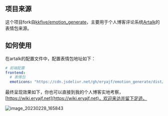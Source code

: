 ## 项目来源

这个项目fork自[kkfive/emotion_generate](https://github.com/kkfive/emotion_generate)，主要用于个人博客评论系统[Artalk](https://github.com/ArtalkJS/Artalk)的表情包来源。


## 如何使用

在artalk的配置文件中，配置表情包地址如下：

```yaml
# 前端配置
frontend:
  # 表情包
  emoticons: "https://cdn.jsdelivr.net/gh/eryajf/emotion_generate/dist/artalk.json"
```


最终呈现效果如下，你也可以直接到我的个人博客实地考察，[https://wiki.eryajf.net](https://wiki.eryajf.net)，欢迎来访并留下足迹。

![image_20230228_165843](https://cdn.staticaly.com/gh/eryajf/tu/main/img/image_20230228_165843.jpg)